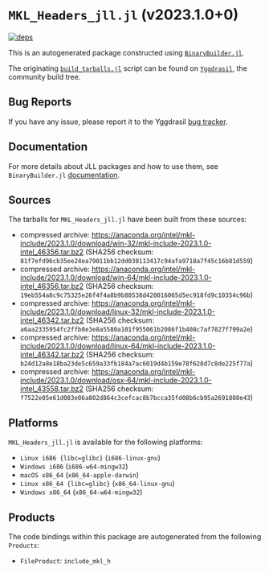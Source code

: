 # `MKL_Headers_jll.jl` (v2023.1.0+0)

[![deps](https://juliahub.com/docs/MKL_Headers_jll/deps.svg)](https://juliahub.com/ui/Packages/MKL_Headers_jll/hkXB1?page=2)

This is an autogenerated package constructed using [`BinaryBuilder.jl`](https://github.com/JuliaPackaging/BinaryBuilder.jl).

The originating [`build_tarballs.jl`](https://github.com/JuliaPackaging/Yggdrasil/blob/02e89ac8e7f719b46548532c960c52fc85396338/M/MKL_Headers/build_tarballs.jl) script can be found on [`Yggdrasil`](https://github.com/JuliaPackaging/Yggdrasil/), the community build tree.

## Bug Reports

If you have any issue, please report it to the Yggdrasil [bug tracker](https://github.com/JuliaPackaging/Yggdrasil/issues).

## Documentation

For more details about JLL packages and how to use them, see `BinaryBuilder.jl` [documentation](https://docs.binarybuilder.org/stable/jll/).

## Sources

The tarballs for `MKL_Headers_jll.jl` have been built from these sources:

* compressed archive: https://anaconda.org/intel/mkl-include/2023.1.0/download/win-32/mkl-include-2023.1.0-intel_46356.tar.bz2 (SHA256 checksum: `81f7efd96cb35ee24ea79011bb12dd038113417c94afa9718a7f45c16b81d559`)
* compressed archive: https://anaconda.org/intel/mkl-include/2023.1.0/download/win-64/mkl-include-2023.1.0-intel_46356.tar.bz2 (SHA256 checksum: `19eb554a8c9c75325e26f4f4a8b9b80538d420016065d5ec918fd9c10354c96b`)
* compressed archive: https://anaconda.org/intel/mkl-include/2023.1.0/download/linux-32/mkl-include-2023.1.0-intel_46342.tar.bz2 (SHA256 checksum: `a6aa2335954fc2ffb0e3e8a5580a101f955061b2086f1b408c7af7827f799a2e`)
* compressed archive: https://anaconda.org/intel/mkl-include/2023.1.0/download/linux-64/mkl-include-2023.1.0-intel_46342.tar.bz2 (SHA256 checksum: `b24d12a8e18ba23de5c659a33fb184a7ac6019d4b159e78f628d7c8de225f77a`)
* compressed archive: https://anaconda.org/intel/mkl-include/2023.1.0/download/osx-64/mkl-include-2023.1.0-intel_43558.tar.bz2 (SHA256 checksum: `f7522e05e61d083e06a802d864c3cefcac8b7bcca35fd08b6cb95a2691808e43`)

## Platforms

`MKL_Headers_jll.jl` is available for the following platforms:

* `Linux i686 {libc=glibc}` (`i686-linux-gnu`)
* `Windows i686` (`i686-w64-mingw32`)
* `macOS x86_64` (`x86_64-apple-darwin`)
* `Linux x86_64 {libc=glibc}` (`x86_64-linux-gnu`)
* `Windows x86_64` (`x86_64-w64-mingw32`)

## Products

The code bindings within this package are autogenerated from the following `Products`:

* `FileProduct`: `include_mkl_h`
